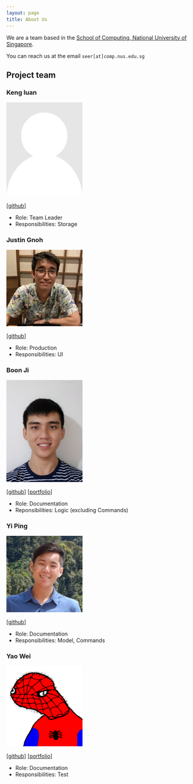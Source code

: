 ```yaml
---
layout: page
title: About Us
---
```


We are a team based in the [School of Computing, National University of Singapore](http://www.comp.nus.edu.sg).

You can reach us at the email `seer[at]comp.nus.edu.sg`

## Project team

### Keng Iuan

<img src="images/darkdestry-t.png" width="200px">

[[github](http://github.com/darkdestry-t)]
<!-- [[portfolio](team/johndoe.md)] -->

* Role: Team Leader
* Responsibilities: Storage

### Justin Gnoh

<img src="images/justgnohug.png" width="200px">

[[github](http://github.com/justgnohUG)]
<!-- [[portfolio](team/johndoe.md)] -->

* Role: Production
* Responsibilities: UI

### Boon Ji

<img src="images/tanboonji.png" width="200px">

[[github](https://github.com/tanboonji)]
[[portfolio](team/oeiyiping)]

* Role: Documentation
* Reponsibilities: Logic (excluding Commands)

### Yi Ping

<img src="images/oeiyiping.png" width="200px">

[[github](http://github.com/oeiyiping)]
<!-- [[portfolio](team/johndoe.md)] -->

* Role: Documentation
* Responsibilities: Model, Commands

### Yao Wei

<img src="images/yaowei-soc.png" width="200px">

[[github](https://github.com/yaowei-soc)]
[[portfolio](team/yaowei-soc)]

* Role: Documentation
* Responsibilities: Test
